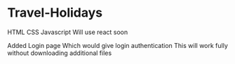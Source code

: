 # Travel-Holidays


HTML
CSS
Javascript
Will use react soon

Added Login page
Which would give login authentication
This will work fully without downloading additional files
